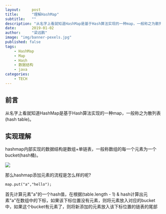 ```yaml
---
layout:     post 
title:      "理解HashMap"
subtitle:   ""
description: "从名字上看就知道HashMap是基于Hash算法实现的一种map，一般称之为散列表(hash table)"
date:       2019-01-02
author:     "梁远鹏"
image: "img/banner-pexels.jpg"
published: false
tags:
    - HashMap
    - Map 
    - Hash
    - 数据结构
    - java
categories: 
    - TECH
---
```


## 前言
从名字上看就知道HashMap是基于Hash算法实现的一种map，一般称之为散列表(hash table)。  

## 实现理解

hashmap内部实现的数据结构是数组+单链表，一般称数组的每一个元素为一个bucket(hash桶)。  


![](https://res.cloudinary.com/lyp/image/upload/v1546398133/hugo/blog.github.io/data-structure/map/hashmap1.png)

那么hashmap添加元素的流程是怎么样的呢?  
```
map.put("a","hello");  
```  

 首先计算元素"a"的一个hash值，在根据(table.length - 1) & hash计算出元素"a"在数组中的下标，如果该下标位置没有元素，则将元素放入对应的bucket中，如果这个bucket有元素了，则将新添加的元素放入该下标位置的链表的尾部




